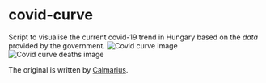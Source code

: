 # covid-curve
Script to visualise the current covid-19 trend in Hungary based on the *data* provided by the government.
![Covid curve image](https://i.imgur.com/PZFOBXF.png)
![Covid curve deaths image](https://i.imgur.com/FKoWQIk.png)

The original is written by [Calmarius](https://github.com/Calmarius).
